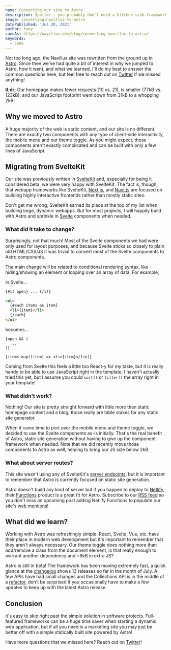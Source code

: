 ```yaml
---
name: Converting our site to Astro
description: Spoiler - you probably don't need a kitchen sink framework.
image: converting-navillus-to-astro
datePublished: 'Jul 20, 2021'
author: tony
sameAs: https://navillus.dev/blog/converting-navillus-to-astro/
keywords:
  - code
---
```


Not too long ago, the Navillus site was rewritten from the ground up in [Astro](https://astro.build). Since then we've had quite a bit of interest in why we jumped to Astro, how it went, and what we learned. I'll do my best to answer the common questions here, but feel free to reach out on [Twitter](https://twitter.com/navillus_dev) if we missed anything!

**tl;dr;** Our homepage makes fewer requests (10 vs. 21), is smaller (77kB vs. 123kB), and our JavaScript footprint went down from 31kB to a whopping 2kB!

## Why we moved to Astro

A huge majority of the web is static content, and our site is no different. There are exactly two components with any type of client-side interactivity, the mobile menu and our theme toggle. As you might expect, those components aren't exactly complicated and can be built with only a few lines of JavaScript.

## Migrating from SvelteKit

Our site was previously written in [SvelteKit](https://kit.svelte.dev) and, especially for being it considered beta, we were very happy with SvelteKit. The fact is, though, that webapp frameworks like SvelteKit, [Next.js](https://nextjs.org/), and [Nuxt.js](https://nuxtjs.org/) are focused on building highly interactive frontends rather than mostly static sites.

Don't get me wrong, SvelteKit earned its place at the top of my list when building large, dynamic webapps. But for most projects, I will happily build with Astro and sprinkle in [Svelte](https://svelte.dev) components when needed.

### What did it take to change?

Surprisingly, not that much! Most of the Svelte components we had were only used for layout purposes, and because Svelte sticks so closely to plain old HTML/CSS/JS it was trivial to convert most of the Svelte components to Astro components.

The main change will be related to conditional rendering syntax, like hiding/showing an element or looping over an array of data. For example,

In Svelte...

```html
{#if open} ... {/if}

<ul>
  {#each items as item}
  <li>{item}</li>
  {/each}
</ul>
```

becomes...

```astro
{open && (
  ...
)}

{items.map((item) => <li>{item}</li>)}
```

Coming from Svelte this feels a little too React-y for my taste, but it is really handy to be able to use JavaScript right in the template. I haven't actually tried this yet, but I assume you could `sort()` or `filter()` the array right in your template!

### What didn't work?

Nothing! Our site is pretty straight forward with little more than static homepage content and a blog, those really are table stakes for any static site generator.

When it came time to port over the mobile menu and theme toggle, we decided to use the Svelte components as-is initially. That's the real benefit of Astro, static site generation without having to give up the component framework when needed. Note that we did recently move those components to Astro as well, helping to bring our JS size below 2kB.

### What about server routes?

This site wasn't using any of SvelteKit's [server endpoints](https://kit.svelte.dev/docs#routing-endpoints), but it is important to remember that Astro is currently focused on static site generation.

Astro doesn't build any kind of server but if you happen to deploy to [Netlify](https://netlify.com), their [Functions](https://www.netlify.com/products/functions/) product is a great fit for Astro. Subscribe to our [RSS feed](https://navillus.dev/feed/blog.xml) so you don't miss an upcoming post adding Netlify Functions to populate our site's [web mentions](https://webmention.io)!

## What did we learn?

Working with Astro was refreshingly simple. React, Svelte, Vue, etc. have their place in modern web development but it's important to remember that they aren't always necessary. Our theme toggle does nothing more than add/remove a class from the document element, is that really enough to warrant another dependency and ~9kB in extra JS?

Astro is still in beta! The framework has been moving extremely fast, a quick glance at the [changelog](https://github.com/snowpackjs/astro/blob/main/packages/astro/CHANGELOG.md) shows 13 releases so far in the month of July. A few APIs have had small changes and the Collections API is in the middle of a [refactor](https://github.com/snowpackjs/astro/pull/703), don't be surprised if you occasionally have to make a few updates to keep up with the latest Astro release.

## Conclusion

It's easy to skip right past the simple solution in software projects. Full-featured frameworks can be a huge time saver when starting a dynamic web application, but if all you need is a marketing site you may just be better off with a simple statically built site powered by Astro!

Have more questions that we missed here? Reach out on [Twitter](https://twitter.com/navillus_dev)!
